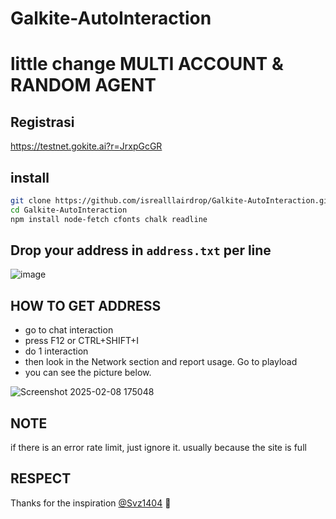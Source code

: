 # Galkite-AutoInteraction
# little change MULTI ACCOUNT & RANDOM AGENT

## Registrasi
https://testnet.gokite.ai?r=JrxpGcGR


## install
```bash
git clone https://github.com/isrealllairdrop/Galkite-AutoInteraction.git
cd Galkite-AutoInteraction
npm install node-fetch cfonts chalk readline
```

## Drop your address in ```address.txt``` per line
![image](https://github.com/user-attachments/assets/97ef2ec0-c43c-4c89-8eb8-2b89cee480de)

## HOW TO GET ADDRESS
- go to chat interaction
- press F12 or CTRL+SHIFT+I
- do 1 interaction
- then look in the Network section and report usage. Go to playload
- you can see the picture below.

![Screenshot 2025-02-08 175048](https://github.com/user-attachments/assets/d5475af7-e95a-41dc-b543-de71ff44558e)



## NOTE
if there is an error rate limit, just ignore it. usually because the site is full

## RESPECT  
Thanks for the inspiration [@Svz1404](https://github.com/Svz1404) 🎉  
